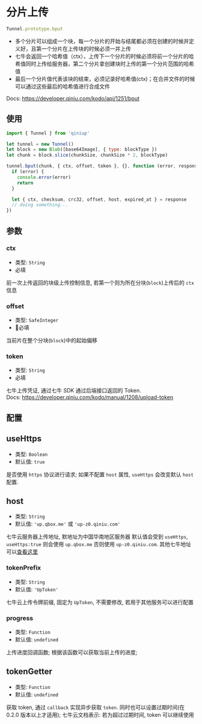 # 分片上传

```Javascript
Tunnel.prototype.bput
```

- 多个分片可以组成一个块，每一个分片的开始与结尾都必须在创建的时候并定义好，且第一个分片在上传块的时候必须一并上传
- 七牛会返回一个哈希值（ctx），上传下一个分片的时候必须将前一个分片的哈希值同时上传给服务器，第二个分片拿创建块时上传的第一个分片范围的哈希值
- 最后一个分片值代表该块的结束，必须记录好哈希值(ctx)；在合并文件的时候可以通过这些最后的哈希值进行合成文件

Docs: https://developer.qiniu.com/kodo/api/1251/bput


## 使用

```Javascript
import { Tunnel } from 'qiniup'

let tunnel = new Tunnel()
let block = new Blob([base64Image], { type: blockType })
let chunk = block.slice(chunkSize, chunkSize * 2, blockType)

tunnel.bput(chunk, { ctx, offset, token }, {}, function (error, response) {
  if (error) {
    console.error(error)
    return
  }

  let { ctx, checksum, crc32, offset, host, expired_at } = response
  // doing something...
})
```


## 参数

### ctx

- 类型: `String`
- 必填

前一次上传返回的块级上传控制信息, 若第一个则为所在分块(`block`)上传后的 `ctx` 信息


### offset

- 类型: `SafeInteger`
- 必填

当前片在整个分块(`block`)中的起始偏移


### token

- 类型: `String`
- 必填

七牛上传凭证, 通过七牛 SDK 通过后端接口返回的 Token. <br/>
Docs: https://developer.qiniu.com/kodo/manual/1208/upload-token


## 配置

## useHttps

- 类型: `Boolean`
- 默认值: `true`

是否使用 `https` 协议进行请求; 如果不配置 `host` 属性, `useHttps` 会改变默认 `host` 配置.


## host

- 类型: `String`
- 默认值: `'up.qbox.me'` 或 `'up-z0.qiniu.com'`

七牛云服务器上传地址, 默地址为中国华南地区服务器
默认值会受到 `useHttps`, `useHttps:true` 则会使用 `up.qbox.me` 否则使用 `up-z0.qiniu.com`. 其他七牛地址可以[查看这里](https://developer.qiniu.com/kodo/manual/1671/region-endpoint)


### tokenPrefix

- 类型: `String`
- 默认值: `'UpToken'`

七牛云上传令牌前缀, 固定为 `UpToken`, 不需要修改, 若用于其他服务可以进行配置


### progress

- 类型: `Function`
- 默认值: `undefined`

上传进度回调函数; 根据该函数可以获取当前上传的进度;


## tokenGetter

- 类型: `Function`
- 默认值: `undefined`

获取 token, 通过 `callback` 实现异步获取 `token`. 同时也可以设置过期时间(在 0.2.0 版本以上才适用); 七牛云文档表示: 若为超过过期时间, token 可以继续使用
